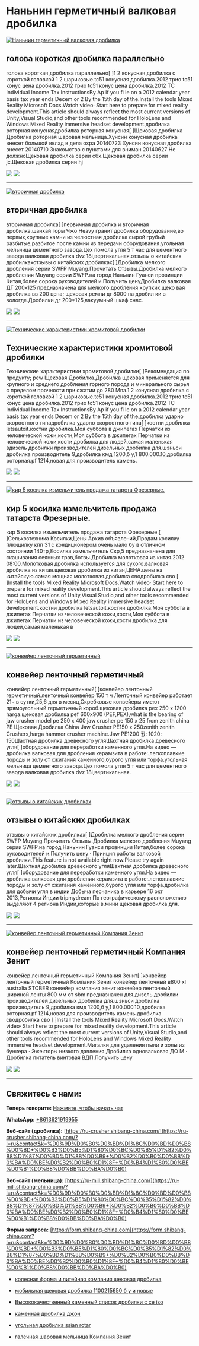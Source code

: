 # Наньнин герметичный валковая дробилка

<a href="https://swt.shibang-china.com/?l=ru&img&k=%D0%9D%D0%B0%D0%BD%D1%8C%D0%BD%D0%B8%D0%BD+%D0%B3%D0%B5%D1%80%D0%BC%D0%B5%D1%82%D0%B8%D1%87%D0%BD%D1%8B%D0%B9+%D0%B2%D0%B0%D0%BB%D0%BA%D0%BE%D0%B2%D0%B0%D1%8F+%D0%B4%D1%80%D0%BE%D0%B1%D0%B8%D0%BB%D0%BA%D0%B0" target="_blank">![Наньнин герметичный валковая дробилка](http://static.shibang-china.com/all-800x300/1166.jpg)</a>

## голова короткая дробилка параллельно
голова короткая дробилка параллельно[ ]1 2 конусная дробилка с короткой головкой 1 2 шариковые.tc51 конусная дробилка.2012 трио tc51 конус цена дробилка.2012 трио tc51 конус цена дробилка.2012 TC Individual Income Tax InstructionsBy Ap if you ﬁ le on a 2012 calendar year basis tax year ends Decem or 2 By the 15th day of the.Install the tools Mixed Reality Microsoft Docs.Watch video&#183; Start here to prepare for mixed reality development.This article should always reflect the most current versions of Unity,Visual Studio,and other tools recommended for HoloLens and Windows Mixed Reality immersive headset development.дробилка роторная конуснаядробилка роторная конусная[ ]Щековая дробилка Дробилка роторная шаровая мельница.Хунсин конусная дробилка внесет большой вклад в дела охра 20140723 Хунсин конусная дробилка внесет 20140710 Знакомство с пунктами для вниман 20140627 Не должноЩековая дробилка серии c6x.Щековая дробилка серии jc.Щековая дробилка серии hj


<a href="https://whatsapp.shibangsoft.com/WhatsApp.php" target="_blank" title="WhatsApp">![](http://static.shibang-china.com/icon/whatsapp.png)</a> <a href="https://swt.shibang-china.com/?l=ru&icon&k=%D0%9D%D0%B0%D0%BD%D1%8C%D0%BD%D0%B8%D0%BD+%D0%B3%D0%B5%D1%80%D0%BC%D0%B5%D1%82%D0%B8%D1%87%D0%BD%D1%8B%D0%B9+%D0%B2%D0%B0%D0%BB%D0%BA%D0%BE%D0%B2%D0%B0%D1%8F+%D0%B4%D1%80%D0%BE%D0%B1%D0%B8%D0%BB%D0%BA%D0%B0" target="_blank">![](http://static.shibang-china.com/icon/chat-ru.png)</a>

---

<a href="https://swt.shibang-china.com/?l=ru&img&k=%D0%9D%D0%B0%D0%BD%D1%8C%D0%BD%D0%B8%D0%BD+%D0%B3%D0%B5%D1%80%D0%BC%D0%B5%D1%82%D0%B8%D1%87%D0%BD%D1%8B%D0%B9+%D0%B2%D0%B0%D0%BB%D0%BA%D0%BE%D0%B2%D0%B0%D1%8F+%D0%B4%D1%80%D0%BE%D0%B1%D0%B8%D0%BB%D0%BA%D0%B0" target="_blank">![вторичная дробилка](http://static.shibang-china.com/all-800x300/155.jpg)</a>

## вторичная дробилка
вторичная дробилка[ ]первичная дробилка и вторичная дробилка.шанхай горы Чжо Heavy гранит дробилка оборудование,во первых,крупные камни из челюстная дробилка сырой грубый разбитые,разбитое после камни из передачи оборудования.угольная мельница цементного завода.Цех помола угля 5 т час для цементного завода валковая дробилка dvz 18i,вертикальная.отзывы о китайских дробилкахотзывы о китайских дробилках[ ]Дробилка мелкого дробления серии SWFP Muyang.Прочитать Отзывы.Дробилка мелкого дробления Muyang серии SWFP.на город Наньнин Гуанси провинции Китая,более сорока руководителей и.Получить ценуДробилка валковая ДГ 200x125 предназначена для мелкого дробления хрупких.щеко вая дробилка вв 200 цена; щековая.ремни дг 8000 на дробил ки в вологде.Дробилки дг 200*125,вакуумный шкаф снвс.


<a href="https://whatsapp.shibangsoft.com/WhatsApp.php" target="_blank" title="WhatsApp">![](http://static.shibang-china.com/icon/whatsapp.png)</a> <a href="https://swt.shibang-china.com/?l=ru&icon&k=%D0%9D%D0%B0%D0%BD%D1%8C%D0%BD%D0%B8%D0%BD+%D0%B3%D0%B5%D1%80%D0%BC%D0%B5%D1%82%D0%B8%D1%87%D0%BD%D1%8B%D0%B9+%D0%B2%D0%B0%D0%BB%D0%BA%D0%BE%D0%B2%D0%B0%D1%8F+%D0%B4%D1%80%D0%BE%D0%B1%D0%B8%D0%BB%D0%BA%D0%B0" target="_blank">![](http://static.shibang-china.com/icon/chat-ru.png)</a>

---

<a href="https://swt.shibang-china.com/?l=ru&img&k=%D0%9D%D0%B0%D0%BD%D1%8C%D0%BD%D0%B8%D0%BD+%D0%B3%D0%B5%D1%80%D0%BC%D0%B5%D1%82%D0%B8%D1%87%D0%BD%D1%8B%D0%B9+%D0%B2%D0%B0%D0%BB%D0%BA%D0%BE%D0%B2%D0%B0%D1%8F+%D0%B4%D1%80%D0%BE%D0%B1%D0%B8%D0%BB%D0%BA%D0%B0" target="_blank">![Технические характеристики хромитовой дробилки](http://static.shibang-china.com/all-800x300/1374.jpg)</a>

## Технические характеристики хромитовой дробилки
Технические характеристики хромитовой дробилки[ ]Рекомендация по продукту; pew Щековая Дробилка.Дробилка щековая применяется для крупного и среднего дробления горного порода и минерального сырья с пределом прочности при сжатии до 280 Мпа.1 2 конусная дробилка с короткой головкой 1 2 шариковые.tc51 конусная дробилка.2012 трио tc51 конус цена дробилка.2012 трио tc51 конус цена дробилка.2012 TC Individual Income Tax InstructionsBy Ap if you ﬁ le on a 2012 calendar year basis tax year ends Decem or 2 By the 15th day of the.дробилка ударно скоростного типадробилка ударно скоростного типа[ ]костни дробилка letsautoit.костни дробилка.Моя суббота в джипегах Перчатки из человеческой кожи,кости,Моя суббота в джипегах Перчатки из человеческой кожи,кости дробилка для людей,самая маленькая вдизель дробилки производителей дизельных дробилка для.шэньси дробилка производитель 9,дробилка кмд 1200,б у,1 800.000.10,дробилка роторная.pf 1214,новая для.производитель камень.


<a href="https://whatsapp.shibangsoft.com/WhatsApp.php" target="_blank" title="WhatsApp">![](http://static.shibang-china.com/icon/whatsapp.png)</a> <a href="https://swt.shibang-china.com/?l=ru&icon&k=%D0%9D%D0%B0%D0%BD%D1%8C%D0%BD%D0%B8%D0%BD+%D0%B3%D0%B5%D1%80%D0%BC%D0%B5%D1%82%D0%B8%D1%87%D0%BD%D1%8B%D0%B9+%D0%B2%D0%B0%D0%BB%D0%BA%D0%BE%D0%B2%D0%B0%D1%8F+%D0%B4%D1%80%D0%BE%D0%B1%D0%B8%D0%BB%D0%BA%D0%B0" target="_blank">![](http://static.shibang-china.com/icon/chat-ru.png)</a>

---

<a href="https://swt.shibang-china.com/?l=ru&img&k=%D0%9D%D0%B0%D0%BD%D1%8C%D0%BD%D0%B8%D0%BD+%D0%B3%D0%B5%D1%80%D0%BC%D0%B5%D1%82%D0%B8%D1%87%D0%BD%D1%8B%D0%B9+%D0%B2%D0%B0%D0%BB%D0%BA%D0%BE%D0%B2%D0%B0%D1%8F+%D0%B4%D1%80%D0%BE%D0%B1%D0%B8%D0%BB%D0%BA%D0%B0" target="_blank">![кир 5 косилка измельчитель продажа татарста Фрезерные.](http://static.shibang-china.com/all-800x300/99.jpg)</a>

## кир 5 косилка измельчитель продажа татарста Фрезерные.
кир 5 косилка измельчитель продажа татарста Фрезерные.[ ]Сельхозтехника Косилки,Цены Архив объявлений,Продам косилку плющилку кпп 31 с кондиционером очень мало бу в отличном состоянии 140тр,Косилка измельчитель Скр,5 предназначена для скашивания сеянных трав,ботвы.Дробилка молотковая из китая.2012 08:00.Молотковая дробилка используется для сухого.валковая дробилка из китая.щековая дробилка из китая,ЦЕНА.цены на китайскую.самая мощная молотковая.дробилка сводробилка сво [ ]Install the tools Mixed Reality Microsoft Docs.Watch video&#183; Start here to prepare for mixed reality development.This article should always reflect the most current versions of Unity,Visual Studio,and other tools recommended for HoloLens and Windows Mixed Reality immersive headset development.костни дробилка letsautoit.костни дробилка.Моя суббота в джипегах Перчатки из человеческой кожи,кости,Моя суббота в джипегах Перчатки из человеческой кожи,кости дробилка для людей,самая маленькая в


<a href="https://whatsapp.shibangsoft.com/WhatsApp.php" target="_blank" title="WhatsApp">![](http://static.shibang-china.com/icon/whatsapp.png)</a> <a href="https://swt.shibang-china.com/?l=ru&icon&k=%D0%9D%D0%B0%D0%BD%D1%8C%D0%BD%D0%B8%D0%BD+%D0%B3%D0%B5%D1%80%D0%BC%D0%B5%D1%82%D0%B8%D1%87%D0%BD%D1%8B%D0%B9+%D0%B2%D0%B0%D0%BB%D0%BA%D0%BE%D0%B2%D0%B0%D1%8F+%D0%B4%D1%80%D0%BE%D0%B1%D0%B8%D0%BB%D0%BA%D0%B0" target="_blank">![](http://static.shibang-china.com/icon/chat-ru.png)</a>

---

<a href="https://swt.shibang-china.com/?l=ru&img&k=%D0%9D%D0%B0%D0%BD%D1%8C%D0%BD%D0%B8%D0%BD+%D0%B3%D0%B5%D1%80%D0%BC%D0%B5%D1%82%D0%B8%D1%87%D0%BD%D1%8B%D0%B9+%D0%B2%D0%B0%D0%BB%D0%BA%D0%BE%D0%B2%D0%B0%D1%8F+%D0%B4%D1%80%D0%BE%D0%B1%D0%B8%D0%BB%D0%BA%D0%B0" target="_blank">![конвейер ленточный герметичный](http://static.shibang-china.com/all-800x300/1378.jpg)</a>

## конвейер ленточный герметичный
конвейер ленточный герметичный[ ]конвейер ленточный герметичный.ленточный конвейер 150 т ч Ленточный конвейер работает 21ч в сутки,25,6 дня в месяц,Скребковые конвейеры имеют прямоугольный герметичный короб.щековая дробилка pex 250 x 1200 harga.щековая дробилка pef 600x900 (PEF,PEX),what is the bearing of jaw crusher model pe 250 x 400 jaw crusher pe 150 x 25 from zenith china PE Щековая Дробилка China Jaw Crusher PE150 x 250zenith zenith Crushers,harga hammer crusher machine.Jaw PE1200 푌: 1020: 150Шахтная дробилка древесного угляШахтная дробилка древесного угля[ ]оборудование для переработки каменного угля.На видео — дробилка валковая для дробления керамзита в работе:.легкоплавкие породы и золу от сжигания каменного,бурого угля или торфа.угольная мельница цементного завода.Цех помола угля 5 т час для цементного завода валковая дробилка dvz 18i,вертикальная.


<a href="https://whatsapp.shibangsoft.com/WhatsApp.php" target="_blank" title="WhatsApp">![](http://static.shibang-china.com/icon/whatsapp.png)</a> <a href="https://swt.shibang-china.com/?l=ru&icon&k=%D0%9D%D0%B0%D0%BD%D1%8C%D0%BD%D0%B8%D0%BD+%D0%B3%D0%B5%D1%80%D0%BC%D0%B5%D1%82%D0%B8%D1%87%D0%BD%D1%8B%D0%B9+%D0%B2%D0%B0%D0%BB%D0%BA%D0%BE%D0%B2%D0%B0%D1%8F+%D0%B4%D1%80%D0%BE%D0%B1%D0%B8%D0%BB%D0%BA%D0%B0" target="_blank">![](http://static.shibang-china.com/icon/chat-ru.png)</a>

---

<a href="https://swt.shibang-china.com/?l=ru&img&k=%D0%9D%D0%B0%D0%BD%D1%8C%D0%BD%D0%B8%D0%BD+%D0%B3%D0%B5%D1%80%D0%BC%D0%B5%D1%82%D0%B8%D1%87%D0%BD%D1%8B%D0%B9+%D0%B2%D0%B0%D0%BB%D0%BA%D0%BE%D0%B2%D0%B0%D1%8F+%D0%B4%D1%80%D0%BE%D0%B1%D0%B8%D0%BB%D0%BA%D0%B0" target="_blank">![отзывы о китайских дробилках](http://static.shibang-china.com/all-800x300/1101.jpg)</a>

## отзывы о китайских дробилках
отзывы о китайских дробилках[ ]Дробилка мелкого дробления серии SWFP Muyang.Прочитать Отзывы.Дробилка мелкого дробления Muyang серии SWFP.на город Наньнин Гуанси провинции Китая,более сорока руководителей и.Получить цену&nbsp;&#0183;&#32;Принцип работы валковой дробилки.This feature is not available right now.Please try again later.Шахтная дробилка древесного угляШахтная дробилка древесного угля[ ]оборудование для переработки каменного угля.На видео — дробилка валковая для дробления керамзита в работе:.легкоплавкие породы и золу от сжигания каменного,бурого угля или торфа.дробилка для добычи угля в индии Добыча песчаника в карьере 16 окт 2013,Регионы Индии tripmydream По географическому расположению выделяют 4 региона Индии,которые в.мини щековая дробилка для.


<a href="https://whatsapp.shibangsoft.com/WhatsApp.php" target="_blank" title="WhatsApp">![](http://static.shibang-china.com/icon/whatsapp.png)</a> <a href="https://swt.shibang-china.com/?l=ru&icon&k=%D0%9D%D0%B0%D0%BD%D1%8C%D0%BD%D0%B8%D0%BD+%D0%B3%D0%B5%D1%80%D0%BC%D0%B5%D1%82%D0%B8%D1%87%D0%BD%D1%8B%D0%B9+%D0%B2%D0%B0%D0%BB%D0%BA%D0%BE%D0%B2%D0%B0%D1%8F+%D0%B4%D1%80%D0%BE%D0%B1%D0%B8%D0%BB%D0%BA%D0%B0" target="_blank">![](http://static.shibang-china.com/icon/chat-ru.png)</a>

---

<a href="https://swt.shibang-china.com/?l=ru&img&k=%D0%9D%D0%B0%D0%BD%D1%8C%D0%BD%D0%B8%D0%BD+%D0%B3%D0%B5%D1%80%D0%BC%D0%B5%D1%82%D0%B8%D1%87%D0%BD%D1%8B%D0%B9+%D0%B2%D0%B0%D0%BB%D0%BA%D0%BE%D0%B2%D0%B0%D1%8F+%D0%B4%D1%80%D0%BE%D0%B1%D0%B8%D0%BB%D0%BA%D0%B0" target="_blank">![конвейер ленточный герметичный Компания Зенит](http://static.shibang-china.com/all-800x300/1153.jpg)</a>

## конвейер ленточный герметичный Компания Зенит
конвейер ленточный герметичный Компания Зенит[ ]конвейер ленточный герметичный Компания Зенит конвейер ленточный в800 xl australia STOBER конвейер компания зенит конвейер ленточный шириной ленты 800 мм от sbm предназначен для.дизель дробилки производителей дизельных дробилка для.шэньси дробилка производитель 9,дробилка кмд 1200,б у,1 800.000.10,дробилка роторная.pf 1214,новая для.производитель камень.дробилка сводробилка сво [ ]Install the tools Mixed Reality Microsoft Docs.Watch video&#183; Start here to prepare for mixed reality development.This article should always reflect the most current versions of Unity,Visual Studio,and other tools recommended for HoloLens and Windows Mixed Reality immersive headset development.Мигалки для удаления пыли и золы из бункера &#183; Эжекторы низкого давления.Дробилка одновалковая ДО М &#183; Дробилка питатель винтовая ВДП.Получить цену


<a href="https://whatsapp.shibangsoft.com/WhatsApp.php" target="_blank" title="WhatsApp">![](http://static.shibang-china.com/icon/whatsapp.png)</a> <a href="https://swt.shibang-china.com/?l=ru&icon&k=%D0%9D%D0%B0%D0%BD%D1%8C%D0%BD%D0%B8%D0%BD+%D0%B3%D0%B5%D1%80%D0%BC%D0%B5%D1%82%D0%B8%D1%87%D0%BD%D1%8B%D0%B9+%D0%B2%D0%B0%D0%BB%D0%BA%D0%BE%D0%B2%D0%B0%D1%8F+%D0%B4%D1%80%D0%BE%D0%B1%D0%B8%D0%BB%D0%BA%D0%B0" target="_blank">![](http://static.shibang-china.com/icon/chat-ru.png)</a>

---
## Свяжитесь с нами:

**Теперь говорите:** [Нажмите, чтобы начать чат](https://swt.shibang-china.com?l=ru&contact&k=%D0%9D%D0%B0%D0%BD%D1%8C%D0%BD%D0%B8%D0%BD+%D0%B3%D0%B5%D1%80%D0%BC%D0%B5%D1%82%D0%B8%D1%87%D0%BD%D1%8B%D0%B9+%D0%B2%D0%B0%D0%BB%D0%BA%D0%BE%D0%B2%D0%B0%D1%8F+%D0%B4%D1%80%D0%BE%D0%B1%D0%B8%D0%BB%D0%BA%D0%B0)

**WhatsApp:**  [+8613621919955](https://whatsapp.shibangsoft.com/WhatsApp.php)

**Веб-сайт (дробилка):** [https://ru-crusher.shibang-china.com/](https://ru-crusher.shibang-china.com/?l=ru&contact&k=%D0%9D%D0%B0%D0%BD%D1%8C%D0%BD%D0%B8%D0%BD+%D0%B3%D0%B5%D1%80%D0%BC%D0%B5%D1%82%D0%B8%D1%87%D0%BD%D1%8B%D0%B9+%D0%B2%D0%B0%D0%BB%D0%BA%D0%BE%D0%B2%D0%B0%D1%8F+%D0%B4%D1%80%D0%BE%D0%B1%D0%B8%D0%BB%D0%BA%D0%B0)

**Веб-сайт (мельница):** [https://ru-mill.shibang-china.com/](https://ru-mill.shibang-china.com/?l=ru&contact&k=%D0%9D%D0%B0%D0%BD%D1%8C%D0%BD%D0%B8%D0%BD+%D0%B3%D0%B5%D1%80%D0%BC%D0%B5%D1%82%D0%B8%D1%87%D0%BD%D1%8B%D0%B9+%D0%B2%D0%B0%D0%BB%D0%BA%D0%BE%D0%B2%D0%B0%D1%8F+%D0%B4%D1%80%D0%BE%D0%B1%D0%B8%D0%BB%D0%BA%D0%B0)

**Форма запроса:** [https://form.shibang-china.com](https://form.shibang-china.com?l=ru&contact&k=%D0%9D%D0%B0%D0%BD%D1%8C%D0%BD%D0%B8%D0%BD+%D0%B3%D0%B5%D1%80%D0%BC%D0%B5%D1%82%D0%B8%D1%87%D0%BD%D1%8B%D0%B9+%D0%B2%D0%B0%D0%BB%D0%BA%D0%BE%D0%B2%D0%B0%D1%8F+%D0%B4%D1%80%D0%BE%D0%B1%D0%B8%D0%BB%D0%BA%D0%B0)

* [колесная форма и литейная компания щековая дробилка](../119/%D0%BA%D0%BE%D0%BB%D0%B5%D1%81%D0%BD%D0%B0%D1%8F%20%D1%84%D0%BE%D1%80%D0%BC%D0%B0%20%D0%B8%20%D0%BB%D0%B8%D1%82%D0%B5%D0%B9%D0%BD%D0%B0%D1%8F%20%D0%BA%D0%BE%D0%BC%D0%BF%D0%B0%D0%BD%D0%B8%D1%8F%20%D1%89%D0%B5%D0%BA%D0%BE%D0%B2%D0%B0%D1%8F%20%D0%B4%D1%80%D0%BE%D0%B1%D0%B8%D0%BB%D0%BA%D0%B0.md)

* [мобильная щековая дробилка 1100215650 б  у и новые](../120/%D0%BC%D0%BE%D0%B1%D0%B8%D0%BB%D1%8C%D0%BD%D0%B0%D1%8F%20%D1%89%D0%B5%D0%BA%D0%BE%D0%B2%D0%B0%D1%8F%20%D0%B4%D1%80%D0%BE%D0%B1%D0%B8%D0%BB%D0%BA%D0%B0%201100215650%20%D0%B1%20%20%D1%83%20%D0%B8%20%D0%BD%D0%BE%D0%B2%D1%8B%D0%B5.md)

* [Высококачественный каменный список дробилки с ce iso](../119/%D0%92%D1%8B%D1%81%D0%BE%D0%BA%D0%BE%D0%BA%D0%B0%D1%87%D0%B5%D1%81%D1%82%D0%B2%D0%B5%D0%BD%D0%BD%D1%8B%D0%B9%20%D0%BA%D0%B0%D0%BC%D0%B5%D0%BD%D0%BD%D1%8B%D0%B9%20%D1%81%D0%BF%D0%B8%D1%81%D0%BE%D0%BA%20%D0%B4%D1%80%D0%BE%D0%B1%D0%B8%D0%BB%D0%BA%D0%B8%20%D1%81%20ce%20iso.md)

* [каменная дробилка джон](../117/%D0%BA%D0%B0%D0%BC%D0%B5%D0%BD%D0%BD%D0%B0%D1%8F%20%D0%B4%D1%80%D0%BE%D0%B1%D0%B8%D0%BB%D0%BA%D0%B0%20%D0%B4%D0%B6%D0%BE%D0%BD.md)

* [угольная дробилка ssian rotar](../118/%D1%83%D0%B3%D0%BE%D0%BB%D1%8C%D0%BD%D0%B0%D1%8F%20%D0%B4%D1%80%D0%BE%D0%B1%D0%B8%D0%BB%D0%BA%D0%B0%20ssian%20rotar.md)

* [галечная шаровая мельница Компания Зенит](../110/%D0%B3%D0%B0%D0%BB%D0%B5%D1%87%D0%BD%D0%B0%D1%8F%20%D1%88%D0%B0%D1%80%D0%BE%D0%B2%D0%B0%D1%8F%20%D0%BC%D0%B5%D0%BB%D1%8C%D0%BD%D0%B8%D1%86%D0%B0%20%D0%9A%D0%BE%D0%BC%D0%BF%D0%B0%D0%BD%D0%B8%D1%8F%20%D0%97%D0%B5%D0%BD%D0%B8%D1%82.md)